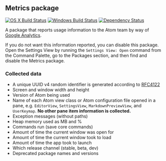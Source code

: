 ## Metrics package
[![OS X Build Status](https://travis-ci.org/atom/metrics.svg?branch=master)](https://travis-ci.org/atom/metrics) [![Windows Build Status](https://ci.appveyor.com/api/projects/status/b5doi205xl3iex04/branch/master?svg=true)](https://ci.appveyor.com/project/Atom/metrics/branch/master) [![Dependency Status](https://david-dm.org/atom/metrics.svg)](https://david-dm.org/atom/metrics)

A package that reports usage information to the Atom team by way of [Google Analytics][GA].

If you do not want this information reported, you can disable this package. Open the Settings View by running the `Settings View: Open` command from the Command Palette, go to the Packages section, and then find and disable the Metrics package.

### Collected data

* A unique UUID v4 random identifier is generated according to [RFC4122][RFC4122]
* Screen and window width and height
* Version of Atom being used
* Name of each Atom view class or Atom configuration file opened in a pane, e.g. `EditorView`, `SettingsView`, `MarkdownPreviewView`, and `UserKeymap`. **No other pane item information is collected.**
* Exception messages (without paths)
* Heap memory used as MB and %
* Commands run (save core commands)
* Amount of time the current window was open for
* Amount of time the current window took to load
* Amount of time the app took to launch
* Which release channel (stable, beta, dev)
* Deprecated package names and versions

[GA]: http://www.google.com/analytics
[RFC4122]: http://www.ietf.org/rfc/rfc4122.txt
